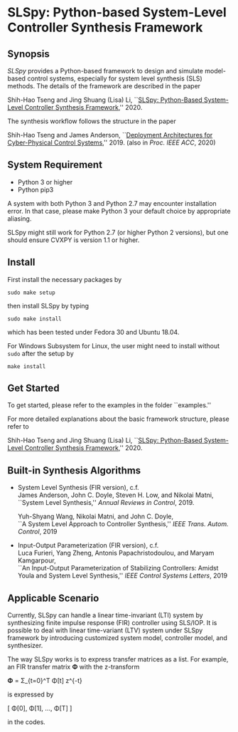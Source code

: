 # SLSpy: Python-based System-Level Controller Synthesis Framework

## Synopsis
*SLSpy* provides a Python-based framework to design and simulate model-based control systems, especially for system level synthesis (SLS) methods. The details of the framework are described in the paper

Shih-Hao Tseng and Jing Shuang (Lisa) Li, ``[SLSpy: Python-Based System-Level Controller Synthesis Framework](https://arxiv.org/abs/2004.12565),'' 2020.

The synthesis workflow follows the structure in the paper

Shih-Hao Tseng and James Anderson, ``[Deployment Architectures for Cyber-Physical Control Systems](https://arxiv.org/abs/1911.01510),'' 2019. (also in *Proc. IEEE ACC*, 2020)

## System Requirement
<!--
* Python 2.7 or higher
* Python pip (or pip3 for Python 3)

We recommend using Python 3 (and pip3) or above. 
-->
* Python 3 or higher
* Python pip3

A system with both Python 3 and Python 2.7 may encounter installation error. In that case, please make Python 3 your default choice by appropriate aliasing.

SLSpy might still work for Python 2.7 (or higher Python 2 versions), but one should ensure CVXPY is version 1.1 or higher.

## Install
First install the necessary packages by

`sudo make setup`

then install SLSpy by typing

`sudo make install`

which has been tested under Fedora 30 and Ubuntu 18.04.

For Windows Subsystem for Linux, the user might need to install without `sudo` after the setup by

`make install`

<!--
## SLSpy Wiki
A simple wiki page with basic explanation can be found at 
http://slswiki.cms.caltech.edu/index.php/SLSpy

(The server is currently down. We will bring it back when the server is up again.
-->
## Get Started
To get started, please refer to the examples in the folder ``examples.''

For more detailed explanations about the basic framework structure, please refer to 

Shih-Hao Tseng and Jing Shuang (Lisa) Li, ``[SLSpy: Python-Based System-Level Controller Synthesis Framework](https://arxiv.org/abs/2004.12565),'' 2020.

## Built-in Synthesis Algorithms
* System Level Synthesis (FIR version), c.f.\
  James Anderson, John C. Doyle, Steven H. Low, and Nikolai Matni,\
  ``System Level Synthesis,'' *Annual Reviews in Control*, 2019.

  Yuh-Shyang Wang, Nikolai Matni, and John C. Doyle,\
  ``A System Level Approach to Controller Synthesis,'' *IEEE Trans. Autom. Control*, 2019

* Input-Output Parameterization (FIR version), c.f.\
  Luca Furieri, Yang Zheng, Antonis Papachristodoulou, and Maryam Kamgarpour,\
  ``An Input-Output Parameterization of Stabilizing Controllers: Amidst Youla and System Level Synthesis,'' *IEEE Control Systems Letters*, 2019

## Applicable Scenario
Currently, SLSpy can handle a linear time-invariant (LTI) system by synthesizing finite impulse response (FIR) controller using SLS/IOP. It is possible to deal with linear time-variant (LTV) system under SLSpy framework by introducing customized system model, controller model, and synthesizer.

The way SLSpy works is to express transfer matrices as a list. For example, an FIR transfer matrix <b>Φ</b> with the z-transform

<b>Φ</b> = Σ_{t=0}^T Φ[t] z^{-t}

is expressed by

[ Φ[0], Φ[1], ..., Φ[T] ]

in the codes.
